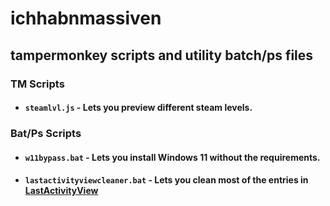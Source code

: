 # ichhabnmassiven
## tampermonkey scripts and utility batch/ps files


### TM Scripts
* #### `steamlvl.js` - Lets you preview different steam levels.

### Bat/Ps Scripts
* #### `w11bypass.bat` - Lets you install Windows 11 without the requirements.
* #### `lastactivityviewcleaner.bat` - Lets you clean most of the entries in [LastActivityView](https://www.nirsoft.net/utils/computer_activity_view.html)
